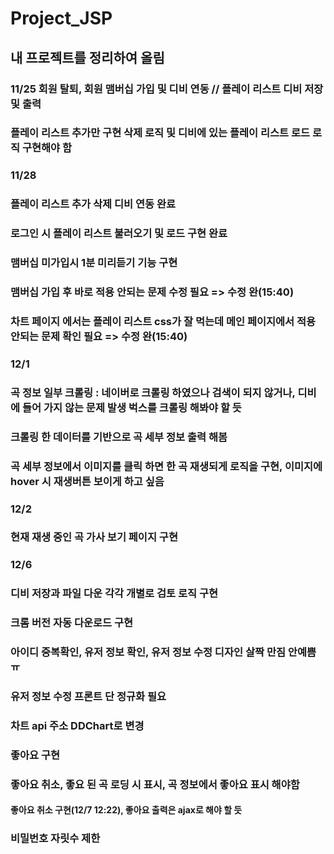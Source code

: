 # Project_JSP
## 내 프로젝트를 정리하여 올림

### 11/25 회원 탈퇴, 회원 맴버십 가입 및 디비 연동 // 플레이 리스트 디비 저장 및 출력
### 플레이 리스트 추가만 구현 삭제 로직 및 디비에 있는 플레이 리스트 로드 로직 구현해야 함

### 11/28 
### 플레이 리스트 추가 삭제 디비 연동 완료
### 로그인 시 플레이 리스트 불러오기 및 로드 구현 완료
### 맴버십 미가입시 1분 미리듣기 기능 구현
### 맴버십 가입 후 바로 적용 안되는 문제 수정 필요 => 수정 완(15:40)
### 차트 페이지 에서는 플레이 리스트 css가 잘 먹는데 메인 페이지에서 적용 안되는 문제 확인 필요 => 수정 완(15:40)

### 12/1
### 곡 정보 일부 크롤링 :  네이버로 크롤링 하였으나 검색이 되지 않거나, 디비에 들어 가지 않는 문제 발생 벅스를 크롤링 해봐야 할 듯
### 크롤링 한 데이터를 기반으로 곡 세부 정보 출력 해봄
### 곡 세부 정보에서 이미지를 클릭 하면 한 곡 재생되게 로직을 구현, 이미지에 hover 시 재생버튼 보이게 하고 싶음

### 12/2
### 현재 재생 중인 곡 가사 보기 페이지 구현

### 12/6
### 디비 저장과 파일 다운 각각 개별로 검토 로직 구현
### 크롬 버전 자동 다운로드 구현
### 아이디 중복확인, 유저 정보 확인, 유저 정보 수정 디자인 살짝 만짐 안예쁨 ㅠ
### 유저 정보 수정 프론트 단 정규화 필요
### 차트 api  주소 DDChart로 변경
### 좋아요 구현
### 좋아요 취소, 좋요 된 곡 로딩 시 표시, 곡 정보에서 좋아요 표시 해야함
#### 좋아요 취소 구현(12/7 12:22), 좋아요 출력은 ajax로 해야 할 듯
### 비밀번호 자릿수 제한



